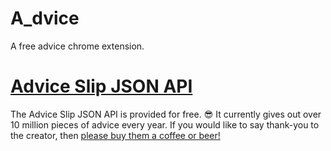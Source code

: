 # A_dvice
A free advice chrome extension.
# [Advice Slip JSON API](https://api.adviceslip.com/)
The Advice Slip JSON API is provided for free. 😎 
It currently gives out over 10 million pieces of advice every year. If you would like to say thank-you to the creator, then [please buy them a coffee or beer!](https://ko-fi.com/tomkiss) 
